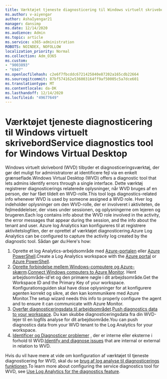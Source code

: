 ```yaml
---
title: Værktøjet tjeneste diagnosticering til Windows virtuelt skrivebord
ms.author: v-aiyengar
author: AshaIyengar21
manager: dansimp
ms.date: 12/14/2020
ms.audience: Admin
ms.topic: article
ms.service: o365-administration
ROBOTS: NOINDEX, NOFOLLOW
localization_priority: Normal
ms.collection: Adm_O365
ms.custom:
- "9003893"
- "6947"
ms.openlocfilehash: c2e6f7fbcddc6721425840e87202a165cdb22664
ms.sourcegitcommit: 87bf574162e536003164ff9af50005c5a7dce601
ms.translationtype: MT
ms.contentlocale: da-DK
ms.lasthandoff: 12/14/2020
ms.locfileid: "49677649"
---
```

# <a name="service-diagnostics-tool-for-windows-virtual-desktop"></a><span data-ttu-id="b7994-102">Værktøjet tjeneste diagnosticering til Windows virtuelt skrivebord</span><span class="sxs-lookup"><span data-stu-id="b7994-102">Service diagnostics tool for Windows Virtual Desktop</span></span>

<span data-ttu-id="b7994-103">Windows virtuelt skrivebord (WVD) tilbyder et diagnosticeringsværktøj, der gør det muligt for administratorer at identificere fejl via en enkelt grænseflade.</span><span class="sxs-lookup"><span data-stu-id="b7994-103">Windows Virtual Desktop (WVD) offers a diagnostic tool that lets admins identify errors through a single interface.</span></span> <span data-ttu-id="b7994-104">Dette værktøj registrerer diagnosticerings relaterede oplysninger, når WVD bruges af en person, der har fået tildelt en WVD-rolle.</span><span class="sxs-lookup"><span data-stu-id="b7994-104">This tool logs diagnostics-related info whenever WVD is used by someone assigned a WVD role.</span></span> <span data-ttu-id="b7994-105">Hver log indeholder oplysninger om den WVD-rolle, der er involveret i aktiviteten, de fejlmeddelelser, der vises under sessionen, og oplysningerne om lejeren og brugeren.</span><span class="sxs-lookup"><span data-stu-id="b7994-105">Each log contains info about the WVD role involved in the activity, the error messages that appear during the session, and the info about the tenant and user.</span></span> <span data-ttu-id="b7994-106">Azure log Analytics kan konfigureres til at registrere aktivitetslogfilen, der er oprettet af værktøjet diagnosticering.</span><span class="sxs-lookup"><span data-stu-id="b7994-106">Azure Log Analytics can be configured to capture the activity log created by the diagnostic tool.</span></span> <span data-ttu-id="b7994-107">Sådan gør du:</span><span class="sxs-lookup"><span data-stu-id="b7994-107">Here's how:</span></span>

1. <span data-ttu-id="b7994-108">Oprette et log Analytics-arbejdsområde med [Azure-portalen](https://go.microsoft.com/fwlink/?linkid=2129500) eller [Azure PowerShell](https://go.microsoft.com/fwlink/?linkid=2129501).</span><span class="sxs-lookup"><span data-stu-id="b7994-108">Create a Log Analytics workspace with the [Azure portal](https://go.microsoft.com/fwlink/?linkid=2129500) or [Azure PowerShell](https://go.microsoft.com/fwlink/?linkid=2129501).</span></span>
1. <span data-ttu-id="b7994-109">[Oprette forbindelse mellem Windows-computere og Azure-skærm](https://go.microsoft.com/fwlink/?linkid=2129913).</span><span class="sxs-lookup"><span data-stu-id="b7994-109">[Connect Windows computers to Azure Monitor](https://go.microsoft.com/fwlink/?linkid=2129913).</span></span> <span data-ttu-id="b7994-110">Hent arbejdsområde-id'et og den primære nøgle i dit arbejdsområde.</span><span class="sxs-lookup"><span data-stu-id="b7994-110">Get the Workspace ID and the Primary Key of your workspace.</span></span> <span data-ttu-id="b7994-111">Konfigurationsguiden skal have disse oplysninger for at konfigurere agenten korrekt og sikre, at den kan kommunikere med Azure Monitor.</span><span class="sxs-lookup"><span data-stu-id="b7994-111">The setup wizard needs this info to properly configure the agent and to ensure it can communicate with Azure Monitor.</span></span>
1. <span data-ttu-id="b7994-112">[Overfør diagnosticeringsdata til arbejdsområdet](https://go.microsoft.com/fwlink/?linkid=2128284).</span><span class="sxs-lookup"><span data-stu-id="b7994-112">[Push diagnostics data to your workspace](https://go.microsoft.com/fwlink/?linkid=2128284).</span></span> <span data-ttu-id="b7994-113">Du kan skubbe diagnosticeringsdata fra din WVD-lejer til en logfils analyse for dit arbejdsområde.</span><span class="sxs-lookup"><span data-stu-id="b7994-113">You can push diagnostics data from your WVD tenant to the Log Analytics for your workspace.</span></span>
1. <span data-ttu-id="b7994-114">[Identificer og Diagnosticer problemer](https://go.microsoft.com/fwlink/?linkid=2128338) , der er interne eller eksterne i forhold til WVD.</span><span class="sxs-lookup"><span data-stu-id="b7994-114">[Identify and diagnose issues](https://go.microsoft.com/fwlink/?linkid=2128338) that are internal or external in relation to WVD.</span></span>

<span data-ttu-id="b7994-115">Hvis du vil have mere at vide om konfiguration af værktøjet til tjeneste diagnosticering for WVD, skal du se [brug af log analyse til diagnosticerings funktionen](https://go.microsoft.com/fwlink/?linkid=2128084).</span><span class="sxs-lookup"><span data-stu-id="b7994-115">To learn more about configuring the service diagnostics tool for WVD, see [Use Log Analytics for the diagnostics feature](https://go.microsoft.com/fwlink/?linkid=2128084).</span></span>
